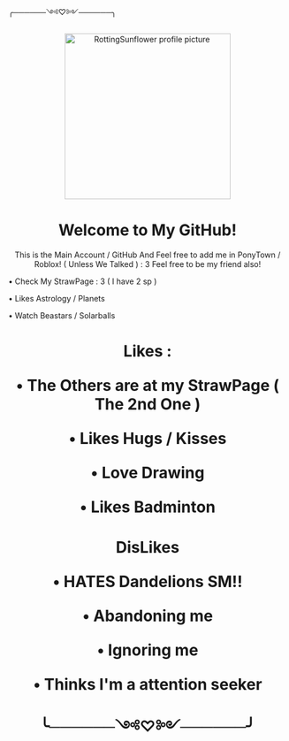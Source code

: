 ╭──────༺♡༻──────╮ 
       
<p align="center">
  <img src="https://avatars.githubusercontent.com/u/218754534?v=4" alt="RottingSunflower profile picture" width="300"/>
</p>

<h1 align="center">Welcome to My GitHub!
</h1>

<p align="center">
  This is the Main Account / GitHub And Feel free to add me in PonyTown / Roblox! ( Unless We Talked ) : 3
  Feel free to be my friend also! 

• Check My StrawPage : 3 ( I have 2 sp )

• Likes Astrology / Planets

• Watch Beastars / Solarballs

<h1 align="center">Likes :

• The Others are at my StrawPage ( The 2nd One )

• Likes Hugs / Kisses

• Love Drawing

• Likes Badminton

<h1 align="center">DisLikes


• HATES Dandelions SM!! 

• Abandoning me 

• Ignoring me

• Thinks I'm a attention seeker
       
╰──────༺♡༻──────╯
